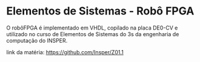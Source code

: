 
# Elementos de Sistemas - Robô FPGA

O robôFPGA é implementado em VHDL, copilado na placa DE0-CV e utilizado no curso de Elementos de Sistemas do 3s da engenharia de computação do INSPER. 


link da matéria:
https://github.com/Insper/Z01.1


